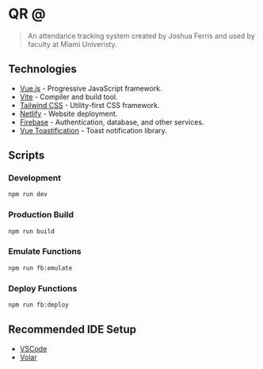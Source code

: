 # QR @

> An attendance tracking system created by Joshua Ferris and used by faculty at Miami Univeristy.

## Technologies

- [Vue.js](https://v3.vuejs.org) - Progressive JavaScript framework.
- [Vite](https://vitejs.dev) - Compiler and build tool.
- [Tailwind CSS](https://tailwindcss.com) - Utility-first CSS framework.
- [Netlify](https://www.netlify.com) - Website deployment.
- [Firebase](https://firebase.google.com) - Authentication, database, and other services.
- [Vue Toastification](https://vue-toastification.maronato.dev) - Toast notification library.

## Scripts

### Development

```sh
npm run dev
```

### Production Build

```sh
npm run build
```

### Emulate Functions

```sh
npm run fb:emulate
```

### Deploy Functions

```sh
npm run fb:deploy
```

## Recommended IDE Setup

- [VSCode](https://code.visualstudio.com/)
- [Volar](https://marketplace.visualstudio.com/items?itemName=johnsoncodehk.volar)

